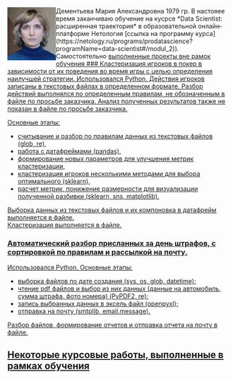 <img src="фото для резюме.jpg" align="left" width="110" height="120" />
Дементьева Мария Александровна    
1979 гр.  
В настояее время заканчиваю обучение на кусрсе *Data Scientist: расширенная траектория* в образовательной онлайн-платформе Нетология [ссылка на программу курса](https://netology.ru/programs/prodatascience?programName=data-scientist#/modul_2)).
Самостоятельно <ins>выполненные проекты вне рамок обучения<ins>
### Кластеризация игроков в покер в зависимости от их поведения во время игры с целью определения наилучшей стратегии.  
Использовался Python.  
Действия игроков записаны в текстовых файлах в определенном формате.   
Разбор действий выполнялся по определенным правилам, не обозначенным в файле по просьбе заказчика. Анализ полученных результатов также не показан в файле по просьбе заказчика.  

Основные этапы:   
- считывание и разбор по правилам данных из текстовых файлов (glob, re), 
- работа с датафреймами (pandas), 
- формирование новых параметров для улучшения метрик кластеризации, 
- кластеризация игроков несколькими методами для выбора оптимального (sklearn),
- расчет метрик, понижение размерности для визуализации полученной разбивки (sklearn, sns, matplotlib).

Выборка данных из текстовых файлов и их компоновка в датафрейм выполняется в [файле](poker/poker.ipynb).  
Кластеризация выполняется в [файле](poker/poker_clster.ipynb).

### Автоматический разбор присланных за день штрафов, с сортировкой по правилам и рассылкой на почту.   
Использовался Python.
Основные этапы: 
- выборка файлов по дате создания (sys, os, glob, datetime);
- чтение pdf файлов и выбор из них данных (данные на автомобиль, сумма штрафа, фото номера) (PyPDF2, re);
- запись выбранных данных в эксель файл (openpyxl);
- отправка на почту (smtplib, email.message).

Разбор файлов, формирование отчетов и отправка отчета на почту в [файле](drivers/drivers.ipynb). 

## Некоторые курсовые работы, выполненные в рамках обучения
